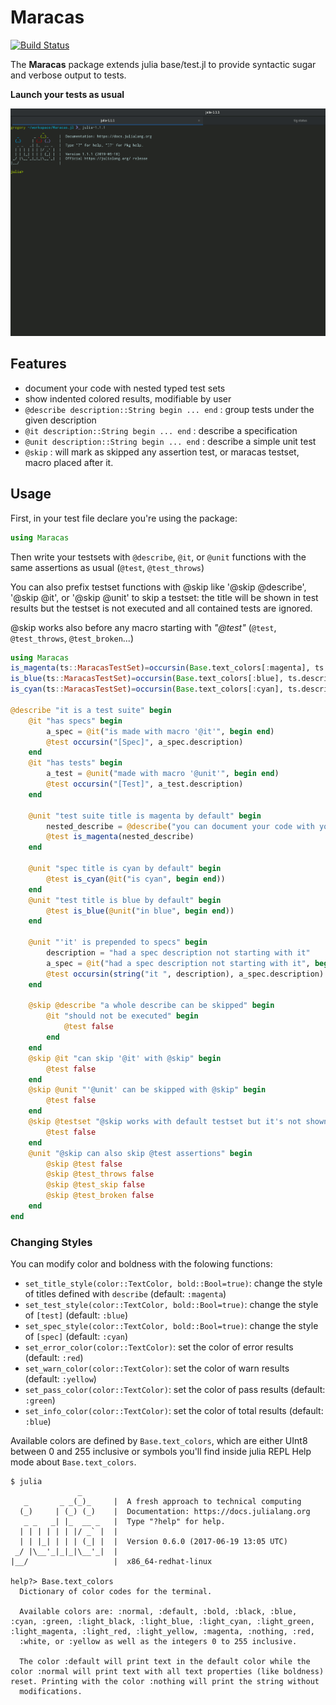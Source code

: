 # Maracas
[![Build Status](https://travis-ci.org/apieum/Maracas.jl.svg?branch=master)](https://travis-ci.org/apieum/Maracas.jl)

The **Maracas** package extends julia base/test.jl to provide syntactic sugar and verbose output to tests.

**Launch your tests as usual**

![Maracas tests run Demo](demo.gif)

## Features

- document your code with nested typed test sets
- show indented colored results, modifiable by user
- `@describe description::String begin ... end` : group tests under the given description
- `@it description::String begin ... end` : describe a specification
- `@unit description::String begin ... end` : describe a simple unit test
- `@skip` : will mark as skipped any assertion test, or maracas testset, macro placed after it.


## Usage

First, in your test file declare you're using the package:

```julia
using Maracas
```

Then write your testsets with `@describe`, `@it`, or `@unit` functions with the same assertions as usual (`@test`, `@test_throws`)

You can also prefix testset functions with @skip like '@skip @describe', '@skip @it', or '@skip @unit' to skip a testset: the title will be shown in test results but the testset is not executed and all contained tests are ignored.

@skip works also before any macro starting with *"@test"* (`@test`, `@test_throws`, `@test_broken`...)

```julia
using Maracas
is_magenta(ts::MaracasTestSet)=occursin(Base.text_colors[:magenta], ts.description)
is_blue(ts::MaracasTestSet)=occursin(Base.text_colors[:blue], ts.description)
is_cyan(ts::MaracasTestSet)=occursin(Base.text_colors[:cyan], ts.description)

@describe "it is a test suite" begin
    @it "has specs" begin
        a_spec = @it("is made with macro '@it'", begin end)
        @test occursin("[Spec]", a_spec.description)
    end
    @it "has tests" begin
        a_test = @unit("made with macro '@unit'", begin end)
        @test occursin("[Test]", a_test.description)
    end

    @unit "test suite title is magenta by default" begin
        nested_describe = @describe("you can document your code with your tests", begin end)
        @test is_magenta(nested_describe)
    end

    @unit "spec title is cyan by default" begin
        @test is_cyan(@it("is cyan", begin end))
    end
    @unit "test title is blue by default" begin
        @test is_blue(@unit("in blue", begin end))
    end

    @unit "'it' is prepended to specs" begin
        description = "had a spec description not starting with it"
        a_spec = @it("had a spec description not starting with it", begin end)
        @test occursin(string("it ", description), a_spec.description)
    end

    @skip @describe "a whole describe can be skipped" begin
        @it "should not be executed" begin
            @test false
        end
    end
    @skip @it "can skip '@it' with @skip" begin
        @test false
    end
    @skip @unit "'@unit' can be skipped with @skip" begin
        @test false
    end
    @skip @testset "@skip works with default testset but it's not shown in results" begin
        @test false
    end
    @unit "@skip can also skip @test assertions" begin
        @skip @test false
        @skip @test_throws false
        @skip @test_skip false
        @skip @test_broken false
    end
end

```

### Changing Styles

You can modify color and boldness with the folowing functions:

- `set_title_style(color::TextColor, bold::Bool=true)`: change the style of titles defined with `describe` (default: `:magenta`)
- `set_test_style(color::TextColor, bold::Bool=true)`:  change the style of `[test]`  (default: `:blue`)
- `set_spec_style(color::TextColor, bold::Bool=true)`: change the style of `[spec]`  (default: `:cyan`)
- `set_error_color(color::TextColor)`: set the color of error results  (default: `:red`)
- `set_warn_color(color::TextColor)`: set the color of warn results  (default: `:yellow`)
- `set_pass_color(color::TextColor)`: set the color of pass results  (default: `:green`)
- `set_info_color(color::TextColor)`: set the color of total results  (default: `:blue`)

Available colors are defined by `Base.text_colors`, which are either UInt8 between 0 and 255 inclusive or symbols you'll find inside julia REPL Help mode about `Base.text_colors`.


```
$ julia
               _
   _       _ _(_)_     |  A fresh approach to technical computing
  (_)     | (_) (_)    |  Documentation: https://docs.julialang.org
   _ _   _| |_  __ _   |  Type "?help" for help.
  | | | | | | |/ _` |  |
  | | |_| | | | (_| |  |  Version 0.6.0 (2017-06-19 13:05 UTC)
 _/ |\__'_|_|_|\__'_|  |
|__/                   |  x86_64-redhat-linux

help?> Base.text_colors
  Dictionary of color codes for the terminal.

  Available colors are: :normal, :default, :bold, :black, :blue, :cyan, :green, :light_black, :light_blue, :light_cyan, :light_green, :light_magenta, :light_red, :light_yellow, :magenta, :nothing, :red,
  :white, or :yellow as well as the integers 0 to 255 inclusive.

  The color :default will print text in the default color while the color :normal will print text with all text properties (like boldness) reset. Printing with the color :nothing will print the string without
  modifications.

```
